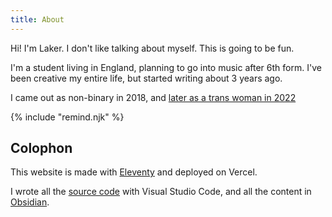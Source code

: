 ```yaml
---
title: About
---
```

Hi! I'm Laker. I don't like talking about myself. This is going to be fun.

I'm a student living in England, planning to go into music after 6th form.
I've been creative my entire life, but started writing about 3 years ago.

I came out as non-binary in 2018, and [later as a trans woman in 2022](/out)

{% include "remind.njk" %}

## Colophon

This website is made with <a href="https://11ty.dev">Eleventy</a> and deployed on Vercel.

I wrote all the [source code](https://github.com/lxjv/concorde) with Visual Studio Code, and all the content in [Obsidian](https://obsidian.md).